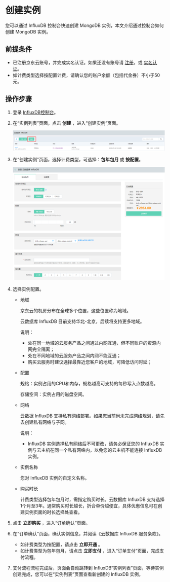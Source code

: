 # 创建实例

您可以通过 InfluxDB 控制台快速创建 MongoDB 实例，本文介绍通过控制台如何创建 MongoDB 实例。

## 前提条件

- 已注册京东云账号，并完成实名认证。如果还没有账号请 [注册](https://accounts.jdcloud.com/p/regPage?source=jdcloud&ReturnUrl=//uc.jdcloud.com/passport/complete?returnUrl=http://uc.jdcloud.com/redirect/loginRouter?returnUrl=https%3A%2F%2Fwww.jdcloud.com%2Fhelp%2Fdetail%2F734%2FisCatalog%2F1)，或 [实名认证](https://uc.jdcloud.com/account/certify)。
- 如计费类型选择按配置计费，请确认您的账户余额（包括代金券）不小于50元。

## 操作步骤

1. 登录 [InfluxDB控制台](http://tsds-console.jdcloud.com/list)。

2. 在“实例列表”页面，点击 **创建** ，进入“创建实例”页面。  

   ![156413317861](../../../../image/JCS-for-InfluxDB/1564134317861.png)

3. 在“创建实例”页面，选择计费类型，可选择：**包年包月** 或 **按配置**。 

   ![1564134177620](../../../../image/JCS-for-InfluxDB/1564134177620.png)

4. 选择实例配置。

   - 地域

     京东云的机房分布在全球多个位置，这些位置称为地域。

     云数据库 InfluxDB 目前支持华北-北京，后续将支持更多地域。

     说明：

     - 处在同一地域的云服务产品之间通过内网互通，但不同账户的资源内网完全隔离；
     - 处在不同地域的云服务产品之间内网不能互通；
     - 购买云服务时建议选择最靠近您客户的地域，可降低访问时延；

   - 配置

     规格：实例占用的CPU和内存，规格越高可支持的每秒写入点数越高。

     存储空间：实例占用的磁盘空间。

   - 网络

     云数据 InfluxDB 支持私有网络部署。如果您当前尚未完成网络规划，请先去创建私有网络与子网。

     说明：

     - InfluxDB 实例选择私有网络后不可更改，请务必保证您的 InfluxDB 实例与云主机在同一个私有网络内，以免您的云主机不能连接 InfluxDB 实例。

   - 实例名称

     您对 InfluxDB 实例的自定义名称。

   - 购买时长

     计费类型选择包年包月时，需指定购买时长。云数据库 InfluxDB 支持选择1个月至3年。通常购买时长越长，折合单价越便宜，具体优惠信息可在创建实例页面的时长选择处查看。

5. 点击 **立即购买** ，进入“订单确认”页面。

6. 在“订单确认”页面，确认实例信息，并阅读《云数据库 InfluxDB 服务条款》。

   - 如计费类型为按配置，请点击 **立即开通** 。
   - 如计费类型为包年包月，请点击 **立即支付** ，进入“订单支付”页面，完成支付流程。

7. 支付流程流程完成后，页面会自动跳转到 InfluxDB“实例列表”页面，等待实例创建完成，您可以在“实例列表”页面查看新创建的 InfluxDB 实例。